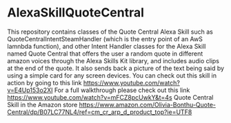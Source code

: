 # AlexaSkillQuoteCentral
This repository contains classes of the Quote Central Alexa Skill such as QuoteCentralIntentSteamHandler (which is the entry point of an AwS lamnbda function), and other Intent Handler classes for the Alexa Skill named Quote Central that offers the user a random quote in different amazon voices through the Alexa Skills Kit library, and includes audio clips at the end of the quote.  It also sends back a picture of the text being said by using a simple card for any screen devices.
You can check out this skill in action by going to this link https://www.youtube.com/watch?v=E4Up153o2XI
For a full walkthrough please check out this link https://www.youtube.com/watch?v=mFCZ8pcUwkY&t=4s
Quote Central Skill in the Amazon store https://www.amazon.com/Olivia-Bonthu-Quote-Central/dp/B07LC77NL4/ref=cm_cr_arp_d_product_top?ie=UTF8
